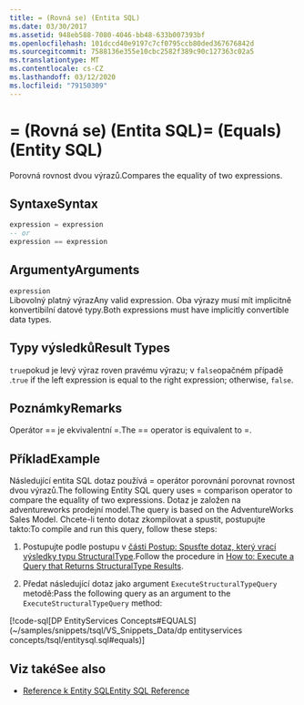 ```yaml
---
title: = (Rovná se) (Entita SQL)
ms.date: 03/30/2017
ms.assetid: 948eb588-7080-4046-bb48-633b007393bf
ms.openlocfilehash: 101dccd40e9197c7cf0795ccb80ded367676842d
ms.sourcegitcommit: 7588136e355e10cbc2582f389c90c127363c02a5
ms.translationtype: MT
ms.contentlocale: cs-CZ
ms.lasthandoff: 03/12/2020
ms.locfileid: "79150309"
---
```

# <a name="-equals-entity-sql"></a><span data-ttu-id="e2184-102">= (Rovná se) (Entita SQL)</span><span class="sxs-lookup"><span data-stu-id="e2184-102">= (Equals) (Entity SQL)</span></span>
<span data-ttu-id="e2184-103">Porovná rovnost dvou výrazů.</span><span class="sxs-lookup"><span data-stu-id="e2184-103">Compares the equality of two expressions.</span></span>  
  
## <a name="syntax"></a><span data-ttu-id="e2184-104">Syntaxe</span><span class="sxs-lookup"><span data-stu-id="e2184-104">Syntax</span></span>  
  
```sql  
expression = expression  
-- or
expression == expression  
```  
  
## <a name="arguments"></a><span data-ttu-id="e2184-105">Argumenty</span><span class="sxs-lookup"><span data-stu-id="e2184-105">Arguments</span></span>  
 `expression`  
 <span data-ttu-id="e2184-106">Libovolný platný výraz</span><span class="sxs-lookup"><span data-stu-id="e2184-106">Any valid expression.</span></span> <span data-ttu-id="e2184-107">Oba výrazy musí mít implicitně konvertibilní datové typy.</span><span class="sxs-lookup"><span data-stu-id="e2184-107">Both expressions must have implicitly convertible data types.</span></span>  
  
## <a name="result-types"></a><span data-ttu-id="e2184-108">Typy výsledků</span><span class="sxs-lookup"><span data-stu-id="e2184-108">Result Types</span></span>  
 <span data-ttu-id="e2184-109">`true`pokud je levý výraz roven pravému výrazu; v `false`opačném případě .</span><span class="sxs-lookup"><span data-stu-id="e2184-109">`true` if the left expression is equal to the right expression; otherwise, `false`.</span></span>  
  
## <a name="remarks"></a><span data-ttu-id="e2184-110">Poznámky</span><span class="sxs-lookup"><span data-stu-id="e2184-110">Remarks</span></span>  
 <span data-ttu-id="e2184-111">Operátor == je ekvivalentní =.</span><span class="sxs-lookup"><span data-stu-id="e2184-111">The == operator is equivalent to =.</span></span>  
  
## <a name="example"></a><span data-ttu-id="e2184-112">Příklad</span><span class="sxs-lookup"><span data-stu-id="e2184-112">Example</span></span>  
 <span data-ttu-id="e2184-113">Následující entita SQL dotaz používá = operátor porovnání porovnat rovnost dvou výrazů.</span><span class="sxs-lookup"><span data-stu-id="e2184-113">The following Entity SQL query uses = comparison operator to compare the equality of two expressions.</span></span> <span data-ttu-id="e2184-114">Dotaz je založen na adventureworks prodejní model.</span><span class="sxs-lookup"><span data-stu-id="e2184-114">The query is based on the AdventureWorks Sales Model.</span></span> <span data-ttu-id="e2184-115">Chcete-li tento dotaz zkompilovat a spustit, postupujte takto:</span><span class="sxs-lookup"><span data-stu-id="e2184-115">To compile and run this query, follow these steps:</span></span>  
  
1. <span data-ttu-id="e2184-116">Postupujte podle postupu v [části Postup: Spusťte dotaz, který vrací výsledky typu StructuralType](../how-to-execute-a-query-that-returns-structuraltype-results.md).</span><span class="sxs-lookup"><span data-stu-id="e2184-116">Follow the procedure in [How to: Execute a Query that Returns StructuralType Results](../how-to-execute-a-query-that-returns-structuraltype-results.md).</span></span>  
  
2. <span data-ttu-id="e2184-117">Předat následující dotaz jako argument `ExecuteStructuralTypeQuery` metodě:</span><span class="sxs-lookup"><span data-stu-id="e2184-117">Pass the following query as an argument to the `ExecuteStructuralTypeQuery` method:</span></span>  
  
 [!code-sql[DP EntityServices Concepts#EQUALS](~/samples/snippets/tsql/VS_Snippets_Data/dp entityservices concepts/tsql/entitysql.sql#equals)]  
  
## <a name="see-also"></a><span data-ttu-id="e2184-118">Viz také</span><span class="sxs-lookup"><span data-stu-id="e2184-118">See also</span></span>

- [<span data-ttu-id="e2184-119">Reference k Entity SQL</span><span class="sxs-lookup"><span data-stu-id="e2184-119">Entity SQL Reference</span></span>](entity-sql-reference.md)
